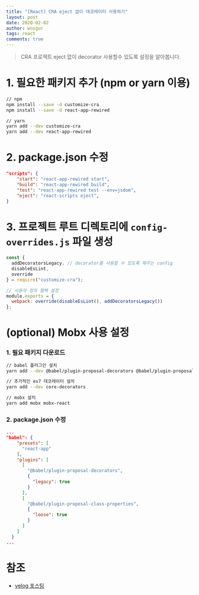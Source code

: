 ```yaml
---
title: "[React] CRA eject 없이 데코레이터 사용하기"
layout: post
date: 2020-02-02
author: wnsgur
tags: react
comments: true
---
```


> CRA 프로젝트 eject 없이 decorator 사용할수 있도록 설정을 알아봅니다.

# 1. 필요한 패키지 추가 (npm or yarn 이용)

```bash
// npm
npm install --save -d customize-cra
npm install --save -d react-app-rewired

// yarn
yarn add --dev customize-cra
yarn add --dev react-app-rewired
```

# 2. package.json 수정

```json
"scripts": {
    "start": "react-app-rewired start",
    "build": "react-app-rewired build",
    "test": "react-app-rewired test --env=jsdom",
    "eject": "react-scripts eject",
}
```

# 3. 프로젝트 루트 디렉토리에 `config-overrides.js` 파일 생성

```js
const {
  addDecoratorsLegacy, // decorator를 사용할 수 있도록 해주는 config
  disableEsLint,
  override
} = require("customize-cra");

// 사용자 정의 웹팩 설정
module.exports = {
  webpack: override(disableEsLint(), addDecoratorsLegacy())
};
```

# (optional) Mobx 사용 설정

### 1. 필요 패키지 다운로드

```bash
// babel 플러그인 설치
yarn add --dev @babel/plugin-proposal-decorators @babel/plugin-proposal-class-properties

// 추가적인 es7 데코레이터 설치
yarn add --dev core-decorators

// mobx 설치
yarn add mobx mobx-react
```

### 2. package.json 수정

```json
...
"babel": {
    "presets": [
      "react-app"
    ],
    "plugins": [
      [
        "@babel/plugin-proposal-decorators",
        {
          "legacy": true
        }
      ],
      [
        "@babel/plugin-proposal-class-properties",
        {
          "loose": true
        }
      ]
    ]
  }
...
```

# 참조

- [velog 포스팅](https://velog.io/@wlsdud2194/Mobx-%EB%8D%B0%EC%BD%94%EB%A0%88%EC%9D%B4%ED%84%B0-yarn-eject-%EC%97%86%EC%9D%B4-%EC%82%AC%EC%9A%A9%ED%95%98%EA%B8%B0)
